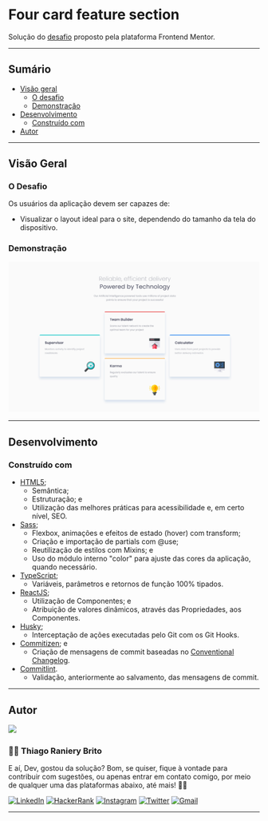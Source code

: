 # Four card feature section

Solução do [desafio](https://www.frontendmentor.io/challenges/four-card-feature-section-weK1eFYK) proposto pela plataforma Frontend Mentor.

---

## Sumário

- [Visão geral](#visão-geral)
  - [O desafio](#o-desafio)
  - [Demonstração](#demonstração)
- [Desenvolvimento](#desenvolvimento)
  - [Construído com](#construído-com)
- [Autor](#autor)

---

## Visão Geral

### O Desafio

Os usuários da aplicação devem ser capazes de:

- Visualizar o layout ideal para o site, dependendo do tamanho da tela do dispositivo.

### Demonstração

![](./.github/demo.png)

---

## Desenvolvimento

### Construído com

- [HTML5](https://devdocs.io/html/);
  - Semântica;
  - Estruturação; e
  - Utilização das melhores práticas para acessibilidade e, em certo nível, SEO.
- [Sass](https://sass-lang.com/);
  - Flexbox, animações e efeitos de estado (hover) com transform;
  - Criação e importação de partials com @use;
  - Reutilização de estilos com Mixins; e
  - Uso do módulo interno "color" para ajuste das cores da aplicação, quando necessário.
- [TypeScript](https://www.typescriptlang.org/);
  - Variáveis, parâmetros e retornos de função 100% tipados.
- [ReactJS](https://reactjs.org/);
  - Utilização de Componentes; e
  - Atribuição de valores dinâmicos, através das Propriedades, aos Componentes.
- [Husky](https://typicode.github.io/husky/#/);
  - Interceptação de ações executadas pelo Git com os Git Hooks.
- [Commitizen](https://github.com/commitizen/cz-cli); e
  - Criação de mensagens de commit baseadas no [Conventional Changelog](https://github.com/conventional-changelog/conventional-changelog).
- [Commitlint](https://commitlint.js.org/#/).
  - Validação, anteriormente ao salvamento, das mensagens de commit.

---

## Autor

<div>
  <img src="https://github.com/trybrito.png" width="100px" />

  <div>
    <h3>
      🤝🏽 Thiago Raniery Brito
    </h3>
    <p>
      E aí, Dev, gostou da solução? Bom, se quiser, fique à vontade para contribuir com sugestões, ou apenas entrar em contato comigo, por meio de qualquer uma das plataformas abaixo, até mais! 👋🏽
    </p>
  </div>
  
  <div>
    <a href="https://www.linkedin.com/in/trybrito/" rel="nofollow">
      <img src="https://img.shields.io/badge/LinkedIn-0077B5?style=for-the-badge&logo=linkedin&logoColor=white" alt="LinkedIn" /></a>
    <a href="https://www.hackerrank.com/thiagobritotrs" rel="nofollow">
      <img src="https://img.shields.io/badge/-Hackerrank-2EC866?style=for-the-badge&logo=HackerRank&logoColor=white" alt="HackerRank" /></a>
    <a href="https://www.instagram.com/trybrito/" rel="nofollow">
      <img src="https://img.shields.io/badge/Instagram-E4405F?style=for-the-badge&logo=instagram&logoColor=white" alt="Instagram" /></a>
    <a href="https://twitter.com/trybrito" rel="nofollow">
      <img src="https://img.shields.io/badge/Twitter-1DA1F2?style=for-the-badge&logo=twitter&logoColor=white" alt="Twitter" /></a>
    <a href="mailto:thiagobritotrs@gmail.com" rel="nofollow">
      <img src="https://img.shields.io/badge/Gmail-D14836?style=for-the-badge&logo=gmail&logoColor=white" alt="Gmail" /></a>
  </div>
</div>

---
